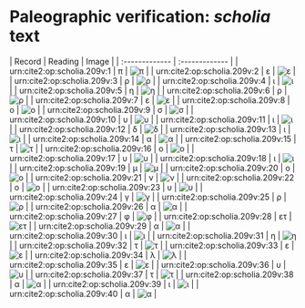 # Paleographic verification: *scholia* text

| Record | Reading     | Image     |
| :------------- | :------------- |
| urn:cite2:op:scholia.209v:1 | π | ![π](http://www.homermultitext.org/iipsrv?OBJ=IIP,1.0&FIF=/project/homer/pyramidal/VenA/VA209VN_0711.tif&RGN=0.2609,0.1361,0.008843,0.007054&WID=50&CVT=JPEG) | 
| urn:cite2:op:scholia.209v:2 | ε | ![ε](http://www.homermultitext.org/iipsrv?OBJ=IIP,1.0&FIF=/project/homer/pyramidal/VenA/VA209VN_0711.tif&RGN=0.2684,0.1349,0.006817,0.008714&WID=50&CVT=JPEG) | 
| urn:cite2:op:scholia.209v:3 | ρ | ![ρ](http://www.homermultitext.org/iipsrv?OBJ=IIP,1.0&FIF=/project/homer/pyramidal/VenA/VA209VN_0711.tif&RGN=0.2734,0.1346,0.006448,0.01189&WID=50&CVT=JPEG) | 
| urn:cite2:op:scholia.209v:4 | ι | ![ι](http://www.homermultitext.org/iipsrv?OBJ=IIP,1.0&FIF=/project/homer/pyramidal/VenA/VA209VN_0711.tif&RGN=0.2789,0.1342,0.005158,0.008852&WID=50&CVT=JPEG) | 
| urn:cite2:op:scholia.209v:5 | η | ![η](http://www.homermultitext.org/iipsrv?OBJ=IIP,1.0&FIF=/project/homer/pyramidal/VenA/VA209VN_0711.tif&RGN=0.2830,0.1346,0.007738,0.007746&WID=50&CVT=JPEG) | 
| urn:cite2:op:scholia.209v:6 | ρ | ![ρ](http://www.homermultitext.org/iipsrv?OBJ=IIP,1.0&FIF=/project/homer/pyramidal/VenA/VA209VN_0711.tif&RGN=0.2903,0.1339,0.007553,0.01148&WID=50&CVT=JPEG) | 
| urn:cite2:op:scholia.209v:7 | ε | ![ε](http://www.homermultitext.org/iipsrv?OBJ=IIP,1.0&FIF=/project/homer/pyramidal/VenA/VA209VN_0711.tif&RGN=0.2966,0.1336,0.006817,0.009544&WID=50&CVT=JPEG) | 
| urn:cite2:op:scholia.209v:8 | ο | ![ο](http://www.homermultitext.org/iipsrv?OBJ=IIP,1.0&FIF=/project/homer/pyramidal/VenA/VA209VN_0711.tif&RGN=0.3012,0.1340,0.006817,0.009544&WID=50&CVT=JPEG) | 
| urn:cite2:op:scholia.209v:9 | σ | ![σ](http://www.homermultitext.org/iipsrv?OBJ=IIP,1.0&FIF=/project/homer/pyramidal/VenA/VA209VN_0711.tif&RGN=0.3066,0.1346,0.007001,0.006916&WID=50&CVT=JPEG) | 
| urn:cite2:op:scholia.209v:10 | υ | ![υ](http://www.homermultitext.org/iipsrv?OBJ=IIP,1.0&FIF=/project/homer/pyramidal/VenA/VA209VN_0711.tif&RGN=0.3137,0.1350,0.01013,0.006362&WID=50&CVT=JPEG) | 
| urn:cite2:op:scholia.209v:11 | ι | ![ι](http://www.homermultitext.org/iipsrv?OBJ=IIP,1.0&FIF=/project/homer/pyramidal/VenA/VA209VN_0711.tif&RGN=0.3241,0.1353,0.005343,0.006224&WID=50&CVT=JPEG) | 
| urn:cite2:op:scholia.209v:12 | δ | ![δ](http://www.homermultitext.org/iipsrv?OBJ=IIP,1.0&FIF=/project/homer/pyramidal/VenA/VA209VN_0711.tif&RGN=0.3377,0.1272,0.01234,0.01452&WID=50&CVT=JPEG) | 
| urn:cite2:op:scholia.209v:13 | ι | ![ι](http://www.homermultitext.org/iipsrv?OBJ=IIP,1.0&FIF=/project/homer/pyramidal/VenA/VA209VN_0711.tif&RGN=0.3495,0.1336,0.006448,0.009544&WID=50&CVT=JPEG) | 
| urn:cite2:op:scholia.209v:14 | α | ![α](http://www.homermultitext.org/iipsrv?OBJ=IIP,1.0&FIF=/project/homer/pyramidal/VenA/VA209VN_0711.tif&RGN=0.3550,0.1331,0.01050,0.009682&WID=50&CVT=JPEG) | 
| urn:cite2:op:scholia.209v:15 | τ | ![τ](http://www.homermultitext.org/iipsrv?OBJ=IIP,1.0&FIF=/project/homer/pyramidal/VenA/VA209VN_0711.tif&RGN=0.3627,0.1337,0.007001,0.008852&WID=50&CVT=JPEG) | 
| urn:cite2:op:scholia.209v:16 | ο | ![ο](http://www.homermultitext.org/iipsrv?OBJ=IIP,1.0&FIF=/project/homer/pyramidal/VenA/VA209VN_0711.tif&RGN=0.3688,0.1350,0.004606,0.006086&WID=50&CVT=JPEG) | 
| urn:cite2:op:scholia.209v:17 | υ | ![υ](http://www.homermultitext.org/iipsrv?OBJ=IIP,1.0&FIF=/project/homer/pyramidal/VenA/VA209VN_0711.tif&RGN=0.3729,0.1355,0.006632,0.004564&WID=50&CVT=JPEG) | 
| urn:cite2:op:scholia.209v:18 | ι | ![ι](http://www.homermultitext.org/iipsrv?OBJ=IIP,1.0&FIF=/project/homer/pyramidal/VenA/VA209VN_0711.tif&RGN=0.3779,0.1353,0.008290,0.008714&WID=50&CVT=JPEG) | 
| urn:cite2:op:scholia.209v:19 | μ | ![μ](http://www.homermultitext.org/iipsrv?OBJ=IIP,1.0&FIF=/project/homer/pyramidal/VenA/VA209VN_0711.tif&RGN=0.3873,0.1329,0.008659,0.01065&WID=50&CVT=JPEG) | 
| urn:cite2:op:scholia.209v:20 | ο | ![ο](http://www.homermultitext.org/iipsrv?OBJ=IIP,1.0&FIF=/project/homer/pyramidal/VenA/VA209VN_0711.tif&RGN=0.3954,0.1360,0.005158,0.004288&WID=50&CVT=JPEG) | 
| urn:cite2:op:scholia.209v:21 | ν | ![ν](http://www.homermultitext.org/iipsrv?OBJ=IIP,1.0&FIF=/project/homer/pyramidal/VenA/VA209VN_0711.tif&RGN=0.4007,0.1342,0.006448,0.006639&WID=50&CVT=JPEG) | 
| urn:cite2:op:scholia.209v:22 | ο | ![ο](http://www.homermultitext.org/iipsrv?OBJ=IIP,1.0&FIF=/project/homer/pyramidal/VenA/VA209VN_0711.tif&RGN=0.4071,0.1344,0.004606,0.005256&WID=50&CVT=JPEG) | 
| urn:cite2:op:scholia.209v:23 | υ | ![υ](http://www.homermultitext.org/iipsrv?OBJ=IIP,1.0&FIF=/project/homer/pyramidal/VenA/VA209VN_0711.tif&RGN=0.4132,0.1337,0.006448,0.006224&WID=50&CVT=JPEG) | 
| urn:cite2:op:scholia.209v:24 | γ | ![γ](http://www.homermultitext.org/iipsrv?OBJ=IIP,1.0&FIF=/project/homer/pyramidal/VenA/VA209VN_0711.tif&RGN=0.4235,0.1346,0.006632,0.007054&WID=50&CVT=JPEG) | 
| urn:cite2:op:scholia.209v:25 | ρ | ![ρ](http://www.homermultitext.org/iipsrv?OBJ=IIP,1.0&FIF=/project/homer/pyramidal/VenA/VA209VN_0711.tif&RGN=0.4302,0.1337,0.008290,0.007884&WID=50&CVT=JPEG) | 
| urn:cite2:op:scholia.209v:26 | α | ![α](http://www.homermultitext.org/iipsrv?OBJ=IIP,1.0&FIF=/project/homer/pyramidal/VenA/VA209VN_0711.tif&RGN=0.4392,0.1337,0.006448,0.005533&WID=50&CVT=JPEG) | 
| urn:cite2:op:scholia.209v:27 | φ | ![φ](http://www.homermultitext.org/iipsrv?OBJ=IIP,1.0&FIF=/project/homer/pyramidal/VenA/VA209VN_0711.tif&RGN=0.4458,0.1300,0.005711,0.01438&WID=50&CVT=JPEG) | 
| urn:cite2:op:scholia.209v:28 | ετ | ![ετ](http://www.homermultitext.org/iipsrv?OBJ=IIP,1.0&FIF=/project/homer/pyramidal/VenA/VA209VN_0711.tif&RGN=0.4541,0.1295,0.007001,0.01134&WID=50&CVT=JPEG) | 
| urn:cite2:op:scholia.209v:29 | α | ![α](http://www.homermultitext.org/iipsrv?OBJ=IIP,1.0&FIF=/project/homer/pyramidal/VenA/VA209VN_0711.tif&RGN=0.4622,0.1324,0.004790,0.005671&WID=50&CVT=JPEG) | 
| urn:cite2:op:scholia.209v:30 | ι | ![ι](http://www.homermultitext.org/iipsrv?OBJ=IIP,1.0&FIF=/project/homer/pyramidal/VenA/VA209VN_0711.tif&RGN=0.4663,0.1331,0.005527,0.006362&WID=50&CVT=JPEG) | 
| urn:cite2:op:scholia.209v:31 | η | ![η](http://www.homermultitext.org/iipsrv?OBJ=IIP,1.0&FIF=/project/homer/pyramidal/VenA/VA209VN_0711.tif&RGN=0.4775,0.1295,0.007185,0.009682&WID=50&CVT=JPEG) | 
| urn:cite2:op:scholia.209v:32 | τ | ![τ](http://www.homermultitext.org/iipsrv?OBJ=IIP,1.0&FIF=/project/homer/pyramidal/VenA/VA209VN_0711.tif&RGN=0.4877,0.1333,0.006632,0.006777&WID=50&CVT=JPEG) | 
| urn:cite2:op:scholia.209v:33 | ε | ![ε](http://www.homermultitext.org/iipsrv?OBJ=IIP,1.0&FIF=/project/homer/pyramidal/VenA/VA209VN_0711.tif&RGN=0.4926,0.1300,0.006080,0.007607&WID=50&CVT=JPEG) | 
| urn:cite2:op:scholia.209v:34 | λ | ![λ](http://www.homermultitext.org/iipsrv?OBJ=IIP,1.0&FIF=/project/homer/pyramidal/VenA/VA209VN_0711.tif&RGN=0.4956,0.1318,0.008290,0.008714&WID=50&CVT=JPEG) | 
| urn:cite2:op:scholia.209v:35 | ε | ![ε](http://www.homermultitext.org/iipsrv?OBJ=IIP,1.0&FIF=/project/homer/pyramidal/VenA/VA209VN_0711.tif&RGN=0.5020,0.1282,0.007922,0.009682&WID=50&CVT=JPEG) | 
| urn:cite2:op:scholia.209v:36 | υ | ![υ](http://www.homermultitext.org/iipsrv?OBJ=IIP,1.0&FIF=/project/homer/pyramidal/VenA/VA209VN_0711.tif&RGN=0.5066,0.1324,0.007001,0.004703&WID=50&CVT=JPEG) | 
| urn:cite2:op:scholia.209v:37 | τ | ![τ](http://www.homermultitext.org/iipsrv?OBJ=IIP,1.0&FIF=/project/homer/pyramidal/VenA/VA209VN_0711.tif&RGN=0.5134,0.1321,0.004606,0.005947&WID=50&CVT=JPEG) | 
| urn:cite2:op:scholia.209v:38 | α | ![α](http://www.homermultitext.org/iipsrv?OBJ=IIP,1.0&FIF=/project/homer/pyramidal/VenA/VA209VN_0711.tif&RGN=0.5184,0.1310,0.005527,0.006224&WID=50&CVT=JPEG) | 
| urn:cite2:op:scholia.209v:39 | ι | ![ι](http://www.homermultitext.org/iipsrv?OBJ=IIP,1.0&FIF=/project/homer/pyramidal/VenA/VA209VN_0711.tif&RGN=0.5234,0.1321,0.004053,0.006916&WID=50&CVT=JPEG) | 
| urn:cite2:op:scholia.209v:40 | α | ![α](http://www.homermultitext.org/iipsrv?OBJ=IIP,1.0&FIF=/project/homer/pyramidal/VenA/VA209VN_0711.tif&RGN=0.5273,0.1321,0.009580,0.005118&WID=50&CVT=JPEG) | 


